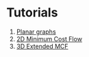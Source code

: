 # Tutorials

1. [Planar graphs](./tutorials/planar-graph.md)
2. [2D Minimum Cost Flow](./tutorials/mcf-2d.md)
3. [3D Extended MCF](./tutorials/emcf-3d.md)


<!-- This part of the project documentation will contain step-by-step instructions for learning about spurt. -->

<!-- **learning-oriented** approach. You'll learn how to
get started with the code in this project.

**Note:** Expand this section by considering the
following points:

- Help newcomers with getting started
- Teach readers about your library by making them
    write code
- Inspire confidence through examples that work for
    everyone, repeatably
- Give readers an immediate sense of achievement
- Show concrete examples, no abstractions
- Provide the minimum necessary explanation
- Avoid any distractions -->

